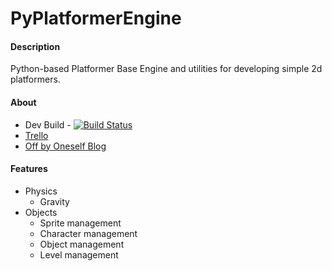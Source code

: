 PyPlatformerEngine 
==================

#### Description
Python-based Platformer Base Engine and utilities for developing simple 2d platformers.

#### About
* Dev Build - [![Build Status](http://walrath.technology:8080/jenkins/buildStatus/icon?job=PyPlatformerEngine)](http://walrath.technology:8080/jenkins/view/Open%20Source/job/PyPlatformerEngine/)
* [Trello](https://trello.com/b/b5zVsGiI/pyplatformerengine)
* [Off by Oneself Blog](http://blog.walrath.technology)

#### Features
* Physics
	* Gravity
* Objects
	* Sprite management
	* Character management
	* Object management
	* Level management
